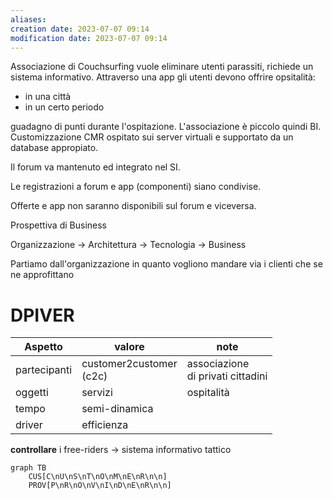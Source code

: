 ```yaml
---
aliases: 
creation date: 2023-07-07 09:14
modification date: 2023-07-07 09:14
---
```



Associazione di Couchsurfing vuole eliminare utenti parassiti, richiede un sistema informativo.
Attraverso una app gli utenti devono offrire opsitalità:
- in una città
- in un certo periodo

guadagno di punti durante l'ospitazione.
L'associazione è piccolo quindi BI.
Customizzazione CMR ospitato sui server virtuali e supportato da un database appropiato.

Il forum va mantenuto ed integrato nel SI.

Le registrazioni a forum e app (componenti) siano condivise.

Offerte e app non saranno disponibili sul forum e viceversa.

Prospettiva di Business

Organizzazione -> Architettura -> Tecnologia ->  Business

Partiamo dall'organizzazione in quanto vogliono mandare via i clienti che se ne approfittano

# DPIVER
 | Aspetto      | valore                       | note                                   |
 | ------------ | ---------------------------- | -------------------------------------- |
 | partecipanti | customer2customer <br> (c2c) | associazione <br> di privati cittadini |
 | oggetti      | servizi                      | ospitalità                             |
 | tempo        | semi-dinamica                |                                        |
 | driver       | efficienza                   |                                        |

**controllare** i free-riders -> sistema informativo tattico

```mermaid
graph TB
	CUS[C\nU\nS\nT\nO\nM\nE\nR\n\n]
	PROV[P\nR\nO\nV\nI\nD\nE\nR\n\n]
	
```